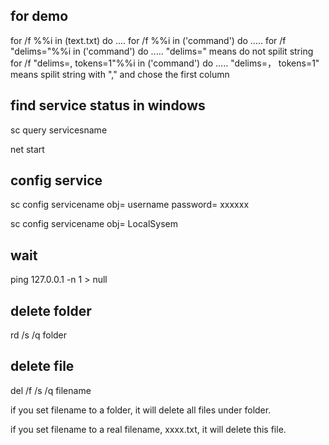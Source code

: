 ## for demo
for /f %%i in (text.txt) do ....
for /f %%i in ('command') do .....
for /f "delims="%%i in ('command') do ..... "delims=" means do not spilit string
for /f "delims=, tokens=1"%%i in ('command') do ..... "delims=， tokens=1" means spilit string with "," and chose the first column
## find service status in windows
sc query servicesname

net start
## config service
sc config servicename obj= username password= xxxxxx

sc config servicename obj= LocalSysem
## wait
ping 127.0.0.1 -n 1 > null
## delete folder
rd /s /q folder
## delete file
del /f /s /q filename

if you set filename to a folder, it will delete all files under folder.

if you set filename to a real filename, xxxx.txt, it will delete this file.

